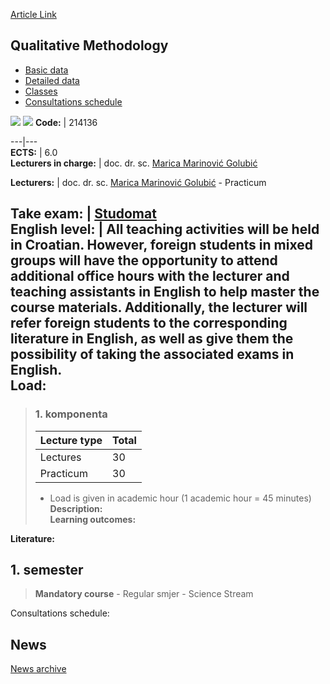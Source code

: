 [Article Link](https://www.fhs.hr/en/course/quamet_b)

## Qualitative Methodology
  * [Basic data](https://www.fhs.hr/en/course/quamet_b#v1id-523824_950585_1_0 "Basic data")
  * [Detailed data](https://www.fhs.hr/en/course/quamet_b#v1id-523824_950585_1_1 "Detailed data")
  * [Classes](https://www.fhs.hr/en/course/quamet_b#v1id-523824_950585_1_2 "Classes")
  * [Consultations schedule](https://www.fhs.hr/en/course/quamet_b#v1id-523824_950585_1_3 "Consultations schedule")


[![](https://www.fhs.hr/img/flags/gif/hr.gif)](https://www.fhs.hr/predmet/kvamet_b) [![](https://www.fhs.hr/img/flags/gif/gb.gif)](https://www.fhs.hr/en/course/quamet_b)
**Code:** |  214136  
  
---|---  
**ECTS:** |  6.0   
**Lecturers in charge:** |  doc. dr. sc. [Marica Marinović Golubić](https://www.fhs.hr/staff/marica.marinovic_golubic)   
  
**Lecturers:** |  doc. dr. sc. [Marica Marinović Golubić](https://www.fhs.hr/djelatnik/marica.marinovic_golubic) - Practicum  
  
**Take exam:** |  [Studomat](http://www.isvu.hr/studomat)  
**English level:** |  All teaching activities will be held in Croatian. However, foreign students in mixed groups will have the opportunity to attend additional office hours with the lecturer and teaching assistants in English to help master the course materials. Additionally, the lecturer will refer foreign students to the corresponding literature in English, as well as give them the possibility of taking the associated exams in English.   
**Load:**  
---  
> ### 1. komponenta
> | Lecture type | Total  
> ---|---  
> Lectures | 30  
> Practicum | 30  
> * Load is given in academic hour (1 academic hour = 45 minutes)   
**Description:**  
> **Learning outcomes:**  

  
**Literature:**  

  
**1. semester**  
---  
> **Mandatory course** - Regular smjer - Science Stream  
>   
Consultations schedule: 


## News
[News archive](https://www.fhs.hr/en/course/quamet_b?@=21cn4#news_119088 "News archive")
